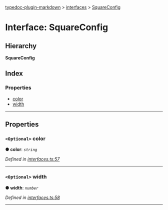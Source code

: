 [typedoc-plugin-markdown](../README.md) > [interfaces](../modules/interfaces.md) > [SquareConfig](../interfaces/interfaces.squareconfig.md)

# Interface: SquareConfig

## Hierarchy

**SquareConfig**

## Index

### Properties

* [color](interfaces.squareconfig.md#markdown-header-optional-color)
* [width](interfaces.squareconfig.md#markdown-header-optional-width)

---

## Properties

### `<Optional>` color

**● color**: *`string`*

*Defined in [interfaces.ts:57](https://bitbucket.org/owner/repository_name/src/master/src/interfaces.ts?fileviewer&amp;#x3D;file-view-default#interfaces.ts-57)*

___

### `<Optional>` width

**● width**: *`number`*

*Defined in [interfaces.ts:58](https://bitbucket.org/owner/repository_name/src/master/src/interfaces.ts?fileviewer&amp;#x3D;file-view-default#interfaces.ts-58)*

___

